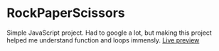 # RockPaperScissors

Simple JavaScript project.
Had to google a lot, but making this project helped me understand function and loops immensly.
[Live preview](https://fabi0o.github.io/RockPaperScissors/)
